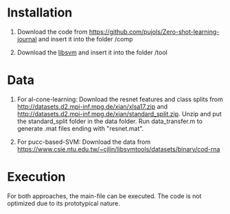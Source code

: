 
# Installation
1. Download the code from https://github.com/pujols/Zero-shot-learning-journal and insert it into the folder /comp 

2. Download the 
 [libsvm](https://www.csie.ntu.edu.tw/~cjlin/libsvm/)
and insert it into the folder /tool


# Data

1. For al-cone-learning: Download the resnet features and class splits from http://datasets.d2.mpi-inf.mpg.de/xian/xlsa17.zip and http://datasets.d2.mpi-inf.mpg.de/xian/standard_split.zip. Unzip and put the standard_split folder in the data folder. Run data_transfer.m to generate .mat files ending with "resnet.mat".

2. For pucc-based-SVM: Download the data from https://www.csie.ntu.edu.tw/~cjlin/libsvmtools/datasets/binary/cod-rna

# Execution
For both approaches, the main-file can be executed.
The code is not optimized due to its prototypical nature.